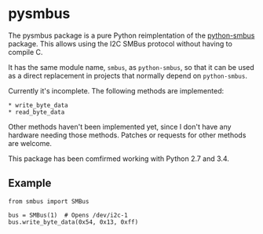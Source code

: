 pysmbus
=======

The pysmbus package is a pure Python reimplentation of the
[python-smbus](http://www.lm-sensors.org/browser/i2c-tools/trunk/py-smbus/)
package. This allows using the I2C SMBus protocol without having to compile C.

It has the same module name, `smbus`, as `python-smbus`, so that it can
be used as a direct replacement in projects that normally depend on
`python-smbus`.

Currently it's incomplete. The following methods are implemented:

    * write_byte_data
    * read_byte_data

Other methods haven't been implemented yet, since I don't have any hardware
needing those methods. Patches or requests for other methods are welcome.

This package has been comfirmed working with Python 2.7 and 3.4.


Example
-------

    from smbus import SMBus

    bus = SMBus(1)  # Opens /dev/i2c-1
    bus.write_byte_data(0x54, 0x13, 0xff)
